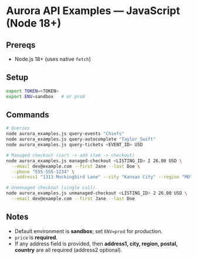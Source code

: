 # Aurora API Examples — JavaScript (Node 18+)

## Prereqs
- Node.js 18+ (uses native `fetch`)

## Setup
```bash
export TOKEN=<TOKEN>
export ENV=sandbox   # or prod
```

## Commands

```bash
# Queries
node aurora_examples.js query-events "Chiefs"
node aurora_examples.js query-autocomplete "Taylor Swift"
node aurora_examples.js query-tickets <EVENT_ID> USD

# Managed checkout (cart -> add item -> checkout)
node aurora_examples.js managed-checkout <LISTING_ID> 2 26.00 USD \
  --email dev@example.com --first Jane --last Doe \
  --phone "555-555-1234" \
  --address1 "1313 Mockingbird Lane" --city "Kansas City" --region "MO" --postal "64106" --country "US"

# Unmanaged checkout (single call)
node aurora_examples.js unmanaged-checkout <LISTING_ID> 2 26.00 USD \
  --email dev@example.com --first Jane --last Doe
```

## Notes

* Default environment is **sandbox**; set `ENV=prod` for production.
* `price` is **required**.
* If any address field is provided, then **address1, city, region, postal, country** are all required (address2 optional).
